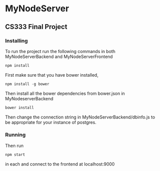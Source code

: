 # MyNodeServer
## CS333 Final Project
### Installing
To run the project run the following commands in both MyNodeServerBackend and MyNodeServerFrontend
```javascript
npm install
```
First make sure that you have bower installed,
```javascript
npm install -g bower
```

Then install all the bower dependencies from bower.json in MyNodeserverBackend
```javascript
bower install
```
Then change the connection string in MyNodeServerBackend/dbinfo.js to be appropriate for your instance of postgres.

### Running

Then run
```javascript
npm start
```
in each and connect to the frontend at localhost:9000
